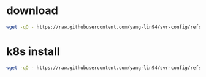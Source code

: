 
# download

```bash
wget -qO - https://raw.githubusercontent.com/yang-lin94/svr-config/refs/heads/main/k8s/download | bash
```

# k8s install

```bash
wget -qO - https://raw.githubusercontent.com/yang-lin94/svr-config/refs/heads/main/k8s/k8s.install/install.sh | bash
```
